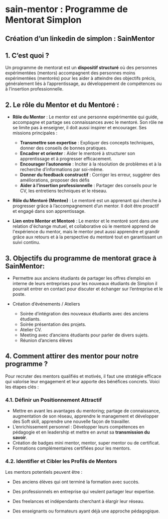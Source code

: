 # sain-mentor : Programme de Mentorat Simplon


## Création d’un linkedin de simplon : SainMentor


## 1. C’est quoi ?

Un programme de mentorat est un **dispositif structuré** où des personnes expérimentées (mentors) accompagnent des personnes moins expérimentées (mentorés) pour les aider à atteindre des objectifs précis, généralement liés à l’apprentissage, au développement de compétences ou à l’insertion professionnelle.

## 2. Le rôle du Mentor et du Mentoré :

- **Rôle du Mentor** : Le mentor est une personne expérimentée qui guide, accompagne et partage ses connaissances avec le mentoré. Son rôle ne se limite pas à enseigner, il doit aussi inspirer et encourager. Ses missions principales :

    - **Transmettre son expertise** : Expliquer des concepts techniques, donner des conseils de bonnes pratiques.
    - **Encadrer et orienter** : Aider le mentoré à structurer son apprentissage et à progresser efficacement.
    - **Encourager l’autonomie** : Inciter à la résolution de problèmes et à la recherche d’informations par soi-même.
    - **Donner du feedback constructif** : Corriger les erreur, suggérer des améliorations, proposer des défis
    - **Aider à l’insertion professionnelle** : Partager des conseils pour le CV, les entretiens techniques et le réseau.

- **Rôle du Mentoré (Mentee)** : Le mentoré est un apprenant qui cherche à progresser grâce à l’accompagnement d’un mentor. Il doit être proactif et engagé dans son apprentissage.


- **Lien entre Mentor et Mentoré** : Le mentor et le mentoré sont dans une relation d'échange mutuel, et collaborative où le mentoré apprend de l'expérience du mentor, mais le mentor peut aussi apprendre et grandir grâce aux retours et à la perspective du mentoré tout en garantissant un suivi continu.

## 3. Objectifs du programme de mentorat grace à SainMentor:

- Permettre  aux anciens étudiants de partager les offres d’emploi en interne de leurs entreprises pour les nouveaux étudiants de Simplon il pourrait entrer en contact pour discuter et échanger sur l’entreprise et le poste. 

- Création d’événements / Ateliers 

    - Soirée d’intégration des nouveaux étudiants avec des anciens étudiants.
    - Soirée présentation des projets.
    - Atelier CV.
    - Meeting avec d’anciens étudiants pour parler de divers sujets.
    - Réunion d’anciens élèves 


## 4. Comment attirer des mentor pour notre programme ?

Pour recruter des mentors qualifiés et motivés, il faut une stratégie efficace qui valorise leur engagement et leur apporte des bénéfices concrets. Voici les étapes clés :

### 4.1. Définir un Positionnement Attractif 

- Mettre en avant les avantages du mentoring; partage de connaissance, augmentation de son réseau, apprendre le management et développer des Soft skill, apprendre une nouvelle façon de travailler.
- L’enrichissement personnel : Développer leurs compétences en pédagogie et en leadership et mettre en avnat sa **transmission du savoir**.
- Création de badges mini mentor, mentor, super mentor ou de certificat. 
- Formations complémentaires certifiées pour les mentors.


### 4.2. Identifier et Cibler les Profils de Mentors

Les mentors potentiels peuvent être :

- Des anciens élèves qui ont terminé la formation avec succès.

- Des professionnels en entreprise qui veulent partager leur expertise.

- Des freelances et indépendants cherchant à élargir leur réseau.

- Des enseignants ou formateurs ayant déjà une approche pédagogique.

